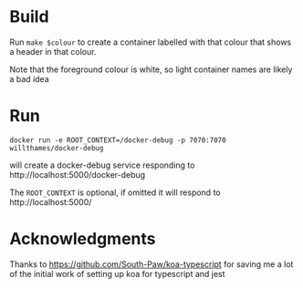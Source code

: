 # Build

Run `make $colour` to create a container labelled with that colour that shows a header in that colour.

Note that the foreground colour is white, so light container names are likely a bad idea

# Run

`docker run -e ROOT_CONTEXT=/docker-debug -p 7070:7070 willthames/docker-debug`

will create a docker-debug service responding to http://localhost:5000/docker-debug

The `ROOT_CONTEXT` is optional, if omitted it will respond to http://localhost:5000/

# Acknowledgments

Thanks to https://github.com/South-Paw/koa-typescript for saving me a lot of the initial
work of setting up koa for typescript and jest
